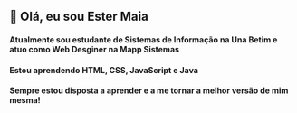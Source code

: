 <h2>👋 Olá, eu sou Ester Maia</h2>
<h4>Atualmente sou estudante de Sistemas de Informação na Una Betim e atuo como Web Desginer na Mapp Sistemas</h4>
<h4>Estou aprendendo HTML, CSS, JavaScript e Java</h4>
<h4>Sempre estou disposta a aprender e a me tornar a melhor versão de mim mesma!</h4>
